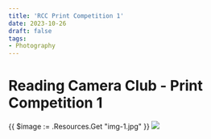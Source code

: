 ```yaml
---
title: 'RCC Print Competition 1'
date: 2023-10-26
draft: false
tags: 
- Photography
---
```


# Reading Camera Club - Print Competition 1

{{ $image := .Resources.Get "img-1.jpg" }}
<img src="{{ $image.RelPermalink }}" width="{{ $image.Width }}" height="{{ $image.Height }}">
